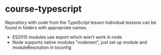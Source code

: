 # course-typescript

Repository with code from the TypeScript lesson
Individual lessons can be found in folders with appropriate names.

- ES2015 modules use export which won't work in node
- Node supports native modules "nodenext", just set up module and moduleResolution in tsconfig
